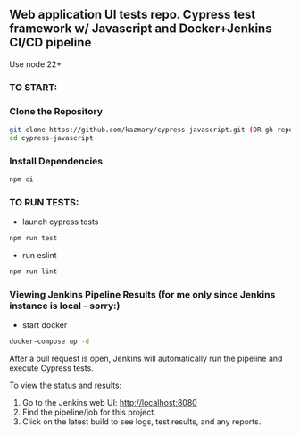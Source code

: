 ## Web application UI tests repo. Cypress test framework w/ Javascript and Docker+Jenkins CI/CD pipeline

Use node 22+

### TO START:

### Clone the Repository

```sh
git clone https://github.com/kazmary/cypress-javascript.git (OR gh repo clone kazmary/cypress-javascript)
cd cypress-javascript
```

### Install Dependencies

```sh
npm ci
```

### TO RUN TESTS:

- launch cypress tests

```sh
npm run test
```

- run eslint

```sh
npm run lint
```

### Viewing Jenkins Pipeline Results (for me only since Jenkins instance is local - sorry:)

- start docker

```sh
docker-compose up -d
```

After a pull request is open, Jenkins will automatically run the pipeline and execute Cypress tests.

To view the status and results:

1. Go to the Jenkins web UI: [http://localhost:8080](http://localhost:8080)
2. Find the pipeline/job for this project.
3. Click on the latest build to see logs, test results, and any reports.
